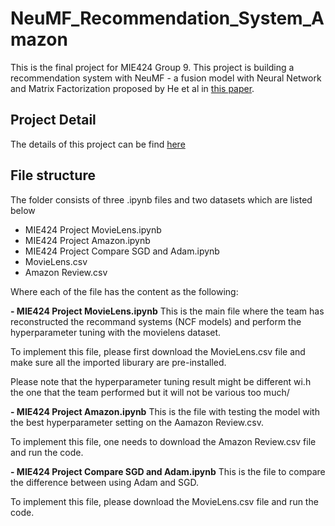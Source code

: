 # NeuMF_Recommendation_System_Amazon
This is the final project for MIE424 Group 9. This project is building a recommendation system with NeuMF - a fusion model with Neural Network and Matrix Factorization proposed by He et al in [this paper](https://arxiv.org/abs/1708.05031).

## Project Detail
The details of this project can be find [here](/MIE424_Final_Report.docx.pdf)

## File structure
The folder consists of three .ipynb files and two datasets which are listed below
- MIE424 Project MovieLens.ipynb
- MIE424 Project Amazon.ipynb
- MIE424 Project Compare SGD and Adam.ipynb
- MovieLens.csv
- Amazon Review.csv

Where each of the file has the content as the following:

**- MIE424 Project MovieLens.ipynb**
This is the main file where the team has reconstructed the recommand systems (NCF models) and perform the hyperparameter tuning with the movielens dataset.

To implement this file, please first download the MovieLens.csv file and make sure all the imported liburary are pre-installed.

Please note that the hyperparameter tuning result might be different wi.h the one that the team performed but it will not be various too much/

**- MIE424 Project Amazon.ipynb**
This is the file with testing the model with the best hyperparameter setting on the Aamazon Review.csv. 

To implement this file, one needs to download the Amazon Review.csv file and run the code.

**- MIE424 Project Compare SGD and Adam.ipynb**
This is the file to compare the difference between using Adam and SGD.

To implement this file, please download the MovieLens.csv file and run the code. 

